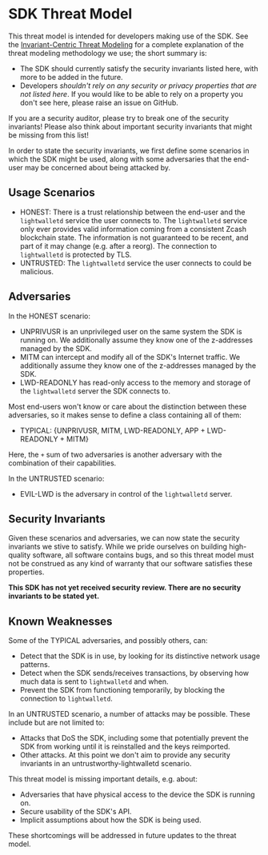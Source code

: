 SDK Threat Model
=================

This threat model is intended for developers making use of the SDK. See the
[Invariant-Centric Threat Modeling](https://github.com/defuse/ictm) for
a complete explanation of the threat modeling methodology we use; the short
summary is:

- The SDK should currently satisfy the security invariants listed here, with
  more to be added in the future.
- Developers *shouldn't rely on any security or privacy properties that are not
  listed here*. If you would like to be able to rely on a property you don't see
  here, please raise an issue on GitHub.

If you are a security auditor, please try to break one of the security
invariants! Please also think about important security invariants that might be
missing from this list!

In order to state the security invariants, we first define some scenarios in
which the SDK might be used, along with some adversaries that the end-user may
be concerned about being attacked by.

## Usage Scenarios

- HONEST: There is a trust relationship between the end-user and the
  `lightwalletd` service the user connects to. The `lightwalletd` service only
  ever provides valid information coming from a consistent Zcash blockchain
  state. The information is not guaranteed to be recent, and part of it may
  change (e.g. after a reorg). The connection to `lightwalletd` is protected by
  TLS.
- UNTRUSTED: The `lightwalletd` service the user connects to could be malicious.

## Adversaries

In the HONEST scenario:

- UNPRIVUSR is an unprivileged user on the same system the SDK is running on. We
  additionally assume they know one of the z-addresses managed by the SDK.
- MITM can intercept and modify all of the SDK's Internet traffic. We
  additionally assume they know one of the z-addresses managed by the SDK.
- LWD-READONLY has read-only access to the memory and storage of the
  `lightwalletd` server the SDK connects to.

Most end-users won't know or care about the distinction between these
adversaries, so it makes sense to define a class containing all of them:

- TYPICAL: {UNPRIVUSR, MITM, LWD-READONLY, APP + LWD-READONLY + MITM}

Here, the `+` sum of two adversaries is another adversary with the combination
of their capabilities.

In the UNTRUSTED scenario:

- EVIL-LWD is the adversary in control of the `lightwalletd` server.

## Security Invariants

Given these scenarios and adversaries, we can now state the security invariants
we stive to satisfy. While we pride ourselves on building high-quality software,
all software contains bugs, and so this threat model must not be construed as
any kind of warranty that our software satisfies these properties.

**This SDK has not yet received security review. There are no security
invariants to be stated yet.**

## Known Weaknesses

Some of the TYPICAL adversaries, and possibly others, can:

- Detect that the SDK is in use, by looking for its distinctive network usage
  patterns.
- Detect when the SDK sends/receives transactions, by observing how much data is
  sent to `lightwalletd` and when.
- Prevent the SDK from functioning temporarily, by blocking the connection to
  `lightwalletd`.

In an UNTRUSTED scenario, a number of attacks may be possible. These include but
are not limited to:

- Attacks that DoS the SDK, including some that potentially prevent the SDK
    from working until it is reinstalled and the keys reimported.
- Other attacks. At this point we don't aim to provide any security invariants
  in an untrustworthy-lightwalletd scenario.

This threat model is missing important details, e.g. about:

- Adversaries that have physical access to the device the SDK is running on.
- Secure usability of the SDK's API.
- Implicit assumptions about how the SDK is being used.

These shortcomings will be addressed in future updates to the threat model.
